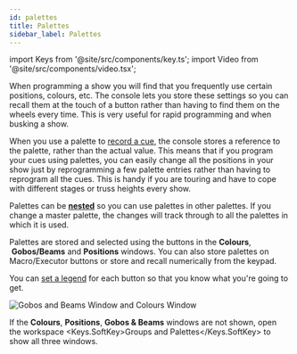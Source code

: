 ```yaml
---
id: palettes
title: Palettes
sidebar_label: Palettes
---
```


import Keys from '@site/src/components/key.ts';
import Video from '@site/src/components/video.tsx';

When programming a show you will find that you frequently use certain
positions, colours, etc. The console lets you store these settings so
you can recall them at the touch of a button rather than having to find
them on the wheels every time. This is very useful for rapid programming
and when busking a show.

When you use a palette to [record a cue](cues/creating-a-cue.md#creating-a-cue),
the console stores a reference
to the palette, rather than the actual value. This means that if you
program your cues using palettes, you can easily change all the
positions in your show just by reprogramming a few palette entries
rather than having to reprogram all the cues. This is handy if you are
touring and have to cope with different stages or truss heights every
show.

Palettes can be <strong>[nested](palettes/creating-palettes.md#nested-palettes)</strong>
so you can use palettes in other palettes. If you
change a master palette, the changes will track through to all the
palettes in which it is used.

Palettes are stored and selected using the buttons in the <strong>Colours</strong>,
&nbsp;<strong>Gobos/Beams</strong> and <strong>Positions</strong> windows. You can also store palettes on 
Macro/Executor buttons or store and recall numerically from the keypad. 

You can [set a legend](palettes/creating-palettes.md#setting-legends-for-palettes)
for each button so that you know what you're going to get.

![Gobos and Beams Window and Colours Window](/docs/images/Gobos-and-Beams-Window-and-Colours-Window.png)

If the <strong>Colours</strong>, <strong>Positions</strong>, <strong>Gobos & Beams</strong> windows are not shown, open
the workspace <Keys.SoftKey>Groups and Palettes</Keys.SoftKey> to show all three windows.
